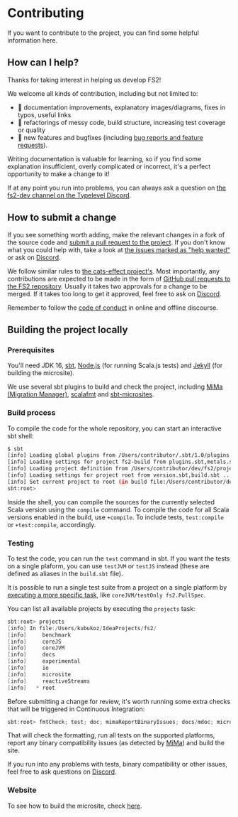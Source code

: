 # Contributing

If you want to contribute to the project, you can find some helpful information here.

## How can I help?

Thanks for taking interest in helping us develop FS2!

We welcome all kinds of contribution, including but not limited to:

- 📖 documentation improvements, explanatory images/diagrams, fixes in typos, useful links
- 🧹 refactorings of messy code, build structure, increasing test coverage or quality
- 🚀 new features and bugfixes (including [bug reports and feature requests][fs2-issues]).

Writing documentation is valuable for learning, so if you find some explanation insufficient, overly complicated or incorrect, it's a perfect opportunity to make a change to it!

If at any point you run into problems, you can always ask a question on [the fs2-dev channel on the Typelevel Discord][fs2-dev].

## How to submit a change

If you see something worth adding, make the relevant changes in a fork of the source code and [submit a pull request to the project](fs2-pulls). If you don't know what you could help with, take a look at [the issues marked as "help wanted"][low-hanging-fruit] or ask on [Discord][fs2-dev].

We follow similar rules to [the cats-effect project's](https://github.com/typelevel/cats-effect#development).
Most importantly, any contributions are expected to be made in the form of [GitHub pull requests to the FS2 repository][fs2-pulls].
Usually it takes two approvals for a change to be merged. If it takes too long to get it approved, feel free to ask on [Discord][fs2-dev].

Remember to follow the [code of conduct][coc] in online and offline discourse.

## Building the project locally

### Prerequisites

You'll need JDK 16, [sbt][sbt], [Node.js][node] (for running Scala.js tests) and [Jekyll][jekyll] (for building the microsite).

We use several sbt plugins to build and check the project, including [MiMa (Migration Manager)][mima], [scalafmt][scalafmt] and [sbt-microsites][sbt-microsites].

### Build process

To compile the code for the whole repository, you can start an interactive sbt shell:

```bash
$ sbt
[info] Loading global plugins from /Users/contributor/.sbt/1.0/plugins
[info] Loading settings for project fs2-build from plugins.sbt,metals.sbt ...
[info] Loading project definition from /Users/contributor/dev/fs2/project
[info] Loading settings for project root from version.sbt,build.sbt ...
[info] Set current project to root (in build file:/Users/contributor/dev/fs2/)
sbt:root>
```

Inside the shell, you can compile the sources for the currently selected Scala version using the `compile` command.
To compile the code for all Scala versions enabled in the build, use `+compile`. To include tests, `test:compile` or `+test:compile`, accordingly.


### Testing

To test the code, you can run the `test` command in sbt.
If you want the tests on a single plaform, you can use `testJVM` or `testJS` instead (these are defined as aliases in the `build.sbt` file).

It is possible to run a single test suite from a project on a single platform by [executing a more specific task](https://www.scala-sbt.org/1.x/docs/Testing.html#testOnly), like `coreJVM/testOnly fs2.PullSpec`.

You can list all available projects by executing the `projects` task:

```sbt
sbt:root> projects
[info] In file:/Users/kubukoz/IdeaProjects/fs2/
[info] 	   benchmark
[info] 	   coreJS
[info] 	   coreJVM
[info] 	   docs
[info] 	   experimental
[info] 	   io
[info] 	   microsite
[info] 	   reactiveStreams
[info] 	 * root
```

Before submitting a change for review, it's worth running some extra checks that will be triggered in Continuous Integration:

```sbt
sbt:root> fmtCheck; test; doc; mimaReportBinaryIssues; docs/mdoc; microsite/makeMicrosite
```

That will check the formatting, run all tests on the supported platforms, report any binary compatibility issues (as detected by [MiMa][mima]) and build the site.

If you run into any problems with tests, binary compatibility or other issues, feel free to ask questions on [Discord][fs2-dev].

### Website

To see how to build the microsite, check [here][fs2-build-site].

[fs2-issues]: https://github.com/functional-streams-for-scala/fs2/issues
[fs2-pulls]: https://github.com/functional-streams-for-scala/fs2/pulls
[fs2-dev]: https://discord.gg/72TuGwdRbW
[fs2-build-site]: https://github.com/functional-streams-for-scala/fs2/blob/main/build-site.md
[coc]: https://github.com/functional-streams-for-scala/fs2/blob/main/CODE_OF_CONDUCT.md
[sbt]: https://www.scala-sbt.org
[mima]: https://github.com/lightbend/mima
[scalafmt]: https://scalameta.org/scalafmt
[sbt-microsites]: https://47deg.github.io/sbt-microsites
[low-hanging-fruit]: https://github.com/functional-streams-for-scala/fs2/issues?q=is%3Aissue+is%3Aopen+sort%3Aupdated-desc+label%3A%22help+wanted%22
[node]: https://nodejs.org/en/
[jekyll]: https://jekyllrb.com/
